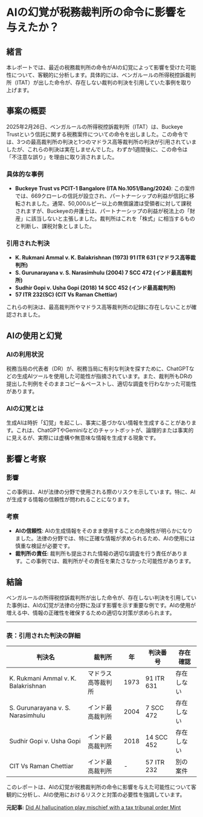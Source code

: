 # AIの幻覚が税務裁判所の命令に影響を与えたか？

## 緒言

本レポートでは、最近の税務裁判所の命令がAIの幻覚によって影響を受けた可能性について、客観的に分析します。具体的には、ベンガルールの所得税控訴裁判所（ITAT）が出した命令が、存在しない裁判の判決を引用していた事例を取り上げます。

## 事案の概要

2025年2月26日、ベンガルールの所得税控訴裁判所（ITAT）は、Buckeye Trustという信託に関する税務案件についての命令を出しました。この命令では、3つの最高裁判所の判決と1つのマドラス高等裁判所の判決が引用されていましたが、これらの判決は実在しませんでした。わずか1週間後に、この命令は「不注意な誤り」を理由に取り消されました。

### 具体的な事例

- **Buckeye Trust vs PCIT-1 Bangalore (ITA No.1051/Bang/2024)**: この案件では、669クローレの信託が設立され、パートナーシップの利益が信託に移転されました。通常、50,000ルピー以上の無償譲渡は受領者に対して課税されますが、Buckeyeの弁護士は、パートナーシップの利益が税法上の「財産」に該当しないと主張しました。裁判所はこれを「株式」に相当するものと判断し、課税対象としました。

### 引用された判決

- **K. Rukmani Ammal v. K. Balakrishnan (1973) 91 ITR 631 (マドラス高等裁判所)**
- **S. Gurunarayana v. S. Narasimhulu (2004) 7 SCC 472 (インド最高裁判所)**
- **Sudhir Gopi v. Usha Gopi (2018) 14 SCC 452 (インド最高裁判所)**
- **57 ITR 232(SC) (CIT Vs Raman Chettiar)**

これらの判決は、最高裁判所やマドラス高等裁判所の記録に存在しないことが確認されました。

## AIの使用と幻覚

### AIの利用状況

税務当局の代表者（DR）が、税務当局に有利な判決を探すために、ChatGPTなどの生成AIツールを使用した可能性が指摘されています。また、裁判所もDRの提出した判例をそのままコピー＆ペーストし、適切な調査を行わなかった可能性があります。

### AIの幻覚とは

生成AIは時折「幻覚」を起こし、事実に基づかない情報を生成することがあります。これは、ChatGPTやGeminiなどのチャットボットが、論理的または事実的に見えるが、実際には虚構や無意味な情報を生成する現象です。

## 影響と考察

### 影響

この事例は、AIが法律の分野で使用される際のリスクを示しています。特に、AIが生成する情報の信頼性が問われることになります。

### 考察

- **AIの信頼性**: AIの生成情報をそのまま使用することの危険性が明らかになりました。法律の分野では、特に正確な情報が求められるため、AIの使用には慎重な検証が必要です。
- **裁判所の責任**: 裁判所も提出された情報の適切な調査を行う責任があります。この事例では、裁判所がその責任を果たさなかった可能性があります。

## 結論

ベンガルールの所得税控訴裁判所が出した命令が、存在しない判決を引用していた事例は、AIの幻覚が法律の分野に及ぼす影響を示す重要な例です。AIの使用が増える中、情報の正確性を確保するための適切な対策が求められます。

---

### 表：引用された判決の詳細

| 判決名 | 裁判所 | 年 | 判決番号 | 存在確認 |
| --- | --- | --- | --- | --- |
| K. Rukmani Ammal v. K. Balakrishnan | マドラス高等裁判所 | 1973 | 91 ITR 631 | 存在しない |
| S. Gurunarayana v. S. Narasimhulu | インド最高裁判所 | 2004 | 7 SCC 472 | 存在しない |
| Sudhir Gopi v. Usha Gopi | インド最高裁判所 | 2018 | 14 SCC 452 | 存在しない |
| CIT Vs Raman Chettiar | インド最高裁判所 | - | 57 ITR 232 | 別の案件 |

このレポートは、AIの幻覚が税務裁判所の命令に影響を与えた可能性について客観的に分析し、AIの使用におけるリスクと対策の必要性を強調しています。

**元記事:** [Did AI hallucination play mischief with a tax tribunal order Mint](https://www.livemint.com/money/personal-finance/chatgpt-artificial-intelligence-ai-itat-bengaluru-bench-tax-buckeye-trust-case-errors-11740544685677.html)